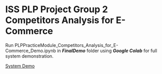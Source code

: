 # ISS PLP Project Group 2<br>Competitors Analysis for E-Commerce
Run PLPPracticeModule_Competitors_Analysis_for_E-Commerce_Demo.ipynb in **_FinalDemo_** folder using **_Google Colab_** for full system demonstration.

[System Demo](https://youtu.be/CrMbcfvV_S8 "System Demo")
